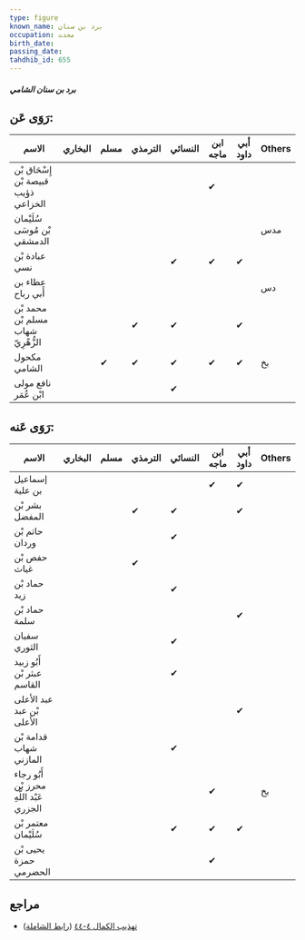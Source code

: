 ```yaml
---
type: figure
known_name: برد بن سنان
occupation: محدث
birth_date:
passing_date:
tahdhib_id: 655
---
```

##### برد بن سنان الشامي

## رَوَى عَن:
| الاسم                               | البخاري | مسلم | الترمذي | النسائي | ابن ماجه | أبي داود | Others |
| ----------------------------------- | ------- | ---- | ------- | ------- | -------- | -------- | ------ |
| إِسْحَاق بْن قبيصة بْن ذؤيب الخزاعي |         |      |         |         | ✔        |          |        |
| سُلَيْمان بْن مُوسَى الدمشقي        |         |      |         |         |          |          | مدس    |
| عبادة بْن نسي                       |         |      |         | ✔       | ✔        | ✔        |        |
| عطاء بن أَبي رباح                   |         |      |         |         |          |          | دس     |
| محمد بْن مسلم بْن شهاب الزُّهْرِيّ  |         |      | ✔       | ✔       |          | ✔        |        |
| مكحول الشامي                        |         | ✔    | ✔       | ✔       | ✔        | ✔        | بخ     |
| نافع مولى ابْن عُمَر                |         |      |         | ✔       |          |          |        |
## رَوَى عَنه:
| الاسم                                    | البخاري | مسلم | الترمذي | النسائي | ابن ماجه | أبي داود | Others |
| ---------------------------------------- | ------- | ---- | ------- | ------- | -------- | -------- | ------ |
| إسماعيل بن علية                          |         |      |         |         | ✔        | ✔        |        |
| بشر بْن المفضل                           |         |      | ✔       | ✔       |          | ✔        |        |
| حاتم بْن وردان                           |         |      |         | ✔       |          |          |        |
| حفص بْن غياث                             |         |      | ✔       |         |          |          |        |
| حماد بْن زيد                             |         |      |         | ✔       |          |          |        |
| حماد بْن سلمة                            |         |      |         |         |          | ✔        |        |
| سفيان الثوري                             |         |      |         | ✔       |          |          |        |
| أَبُو زبيد عبثر بْن القاسم               |         |      |         | ✔       |          |          |        |
| عبد الأعلى بْن عبد الأعلى                |         |      |         |         |          | ✔        |        |
| قدامة بْن شهاب المازني                   |         |      |         | ✔       |          |          |        |
| أَبُو رجاء محرز بْن عَبْد اللَّهِ الجزري |         |      |         |         | ✔        |          | بخ     |
| معتمر بْن سُلَيْمان                      |         |      |         | ✔       | ✔        | ✔        |        |
| يحيى بْن حمزة الحضرمي                    |         |      |         |         | ✔        |          |        |
## مراجع
- [تهذيب الكمال ٤-٤٤](obsidian://open?vault=Tahdhib-al-Kamal&file=Figures/٦٥٥-برد%20بن%20سنان%20الشامي) ([رابط الشاملة](https://shamela.ws/book/3722/1558))